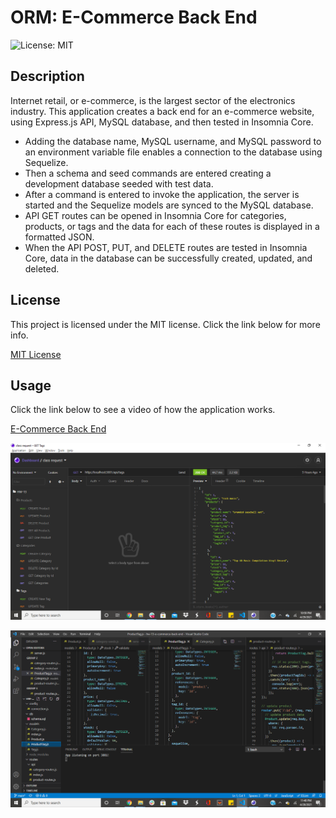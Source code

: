 # ORM: E-Commerce Back End
![License: MIT](https://img.shields.io/badge/License-MIT-yellow.svg)

## Description
Internet retail, or e-commerce, is the largest sector of the electronics industry. This application creates a back end for an e-commerce website, using Express.js API, MySQL database, and then tested in Insomnia Core. 
- Adding the database name, MySQL username, and MySQL password to an environment variable file enables a connection to the database using Sequelize. 
- Then a schema and seed commands are entered creating a development database seeded with test data. 
- After a command is entered to invoke the application, the server is started and the Sequelize models are synced to the MySQL database.
- API GET routes can be opened in Insomnia Core for categories, products, or tags and the data for each of these routes is displayed in a formatted JSON.
- When the API POST, PUT, and DELETE routes are tested in Insomnia Core, data in the database can be successfully created, updated, and deleted.

## License
This project is licensed under the MIT license. Click the link below for more info.

[MIT License](https://opensource.org/licenses/MIT)

## Usage
Click the link below to see a video of how the application works.

[E-Commerce Back End](url.com)

![demo pic 1](Assets/demo-pic2.png)

![demo pic 2](Assets/demo-pic.png)

